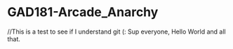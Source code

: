 # GAD181-Arcade_Anarchy

//This is a test to see if I understand git (:
Sup everyone, Hello World and all that.